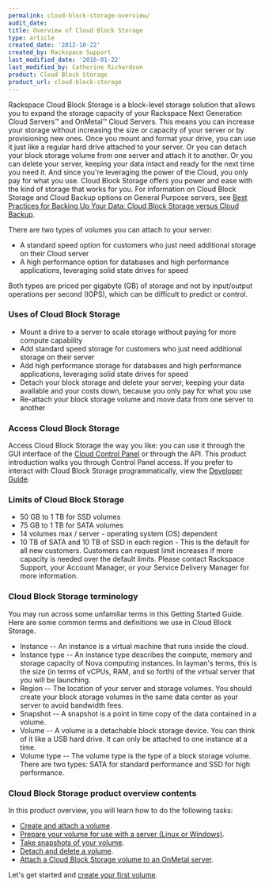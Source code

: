```yaml
---
permalink: cloud-block-storage-overview/
audit_date:
title: Overview of Cloud Block Storage
type: article
created_date: '2012-10-22'
created_by: Rackspace Support
last_modified_date: '2016-01-22'
last_modified_by: Catherine Richardson
product: Cloud Block Storage
product_url: cloud-block-storage
---
```


Rackspace Cloud Block Storage is a block-level storage solution that
allows you to expand the storage capacity of your Rackspace Next
Generation Cloud Servers<span class="trademark">&trade; and OnMetal<span
class="trademark">&trade; Cloud Servers</span></span>. This means you can
increase your storage without increasing the size or capacity of your
server or by provisioning new ones. Once you mount and format your
drive, you can use it just like a regular hard drive attached to your
server. Or you can detach your block storage volume from one server and
attach it to another. Or you can delete your server, keeping your data
intact and ready for the next time you need it. And since you're
leveraging the power of the Cloud, you only pay for what you use. Cloud
Block Storage offers you power and ease with the kind of storage that
works for you. For information on Cloud Block Storage and Cloud Backup
options on General Purpose servers, see [Best Practices for Backing Up
Your Data: Cloud Block Storage versus Cloud
Backup](/how-to/best-practices-for-backing-up-your-data-cloud-block-storage-versus-cloud-backup).

There are two types of volumes you can attach to your server:

-   A standard speed option for customers who just need additional
    storage on their Cloud server
-   A high performance option for databases and high performance
    applications, leveraging solid state drives for speed

Both types are priced per gigabyte (GB) of storage and not by
input/output operations per second (IOPS), which can be difficult to
predict or control.



### Uses of Cloud Block Storage

-   Mount a drive to a server to scale storage without paying for more
    compute capability
-   Add standard speed storage for customers who just need additional
    storage on their server
-   Add high performance storage for databases and high performance
    applications, leveraging solid state drives for speed
-   Detach your block storage and delete your server, keeping your data
    available and your costs down, because you only pay for what you use
-   Re-attach your block storage volume and move data from one server to
    another



### Access Cloud Block Storage

Access Cloud Block Storage the way you like: you can use it through the
GUI interface of the [Cloud Control
Panel](https://mycloud.rackspace.com/) or through the API. This product introduction walks you through Control Panel access. If you prefer to
interact with Cloud Block Storage programmatically, view the
[Developer
Guide](https://developer.rackspace.com/docs/cloud-block-storage/v1/developer-guide/).


### Limits of Cloud Block Storage

-   50 GB to 1 TB for SSD volumes
-   75 GB to 1 TB for SATA volumes
-   14 volumes max / server - operating system (OS) dependent
-   10 TB of SATA and 10 TB of SSD in each region -  This is the default
    for all new customers. Customers can request limit increases if more
    capacity is needed over the default limits. Please contact Rackspace
    Support, your Account Manager, or your Service Delivery Manager for
    more information.



### Cloud Block Storage terminology

You may run across some unfamiliar terms in this Getting Started Guide.
Here are some common terms and definitions we use in Cloud Block
Storage.

-   Instance -- An instance is a virtual machine that runs inside
    the cloud.
-   Instance type -- An instance type describes the compute, memory and
    storage capacity of Nova computing instances. In layman's terms,
    this is the size (in terms of vCPUs, RAM, and so forth) of the
    virtual server that you will be launching.
-   Region -- The location of your server and storage volumes. You
    should create your block storage volumes in the same data center as
    your server to avoid bandwidth fees.
-   Snapshot -- A snapshot is a point in time copy of the data contained
    in a volume.
-   Volume -- A volume is a detachable block storage device. You can
    think of it like a USB hard drive. It can only be attached to one
    instance at a time.
-   Volume type -- The volume type is the type of a block
    storage volume. There are two types: SATA for standard performance
    and SSD for high performance.



### Cloud Block Storage product overview contents

In this product overview, you will learn how to do the following tasks:

-   [Create and attach a
    volume](/how-to/create-and-attach-a-cloud-block-storage-volume).
-   [Prepare your volume for use with a server (Linux
    or Windows)](/how-to/create-and-attach-a-cloud-block-storage-volume).
-   [Take snapshots of your
    volume](/how-to/create-and-use-cloud-block-storage-snapshots).
-   [Detach and delete a
    volume](/how-to/detach-and-delete-cloud-block-storage-volumes).
-   [Attach a Cloud Block Storage volume to an OnMetal
    server](/how-to/attach-a-cloud-block-storage-volume-to-an-onmetal-server).


Let's get started and [create your first
volume](/how-to/create-and-attach-a-cloud-block-storage-volume).
